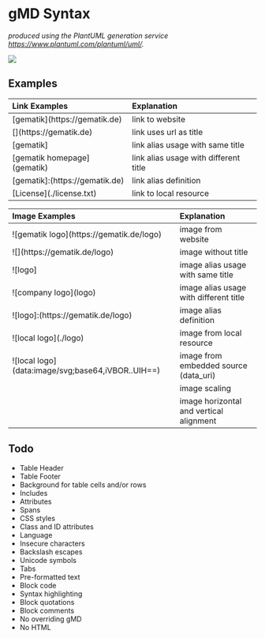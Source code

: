 # gMD Syntax

_produced using the PlantUML generation service https://www.plantuml.com/plantuml/uml/._

![](https://www.plantuml.com/plantuml/svg/hLJTRjCm5BxFKnXpauG2zqn3Gzi5bJg4odQL1EIjfwqrrocEIq5rRdaZNeWduJjEpLeD2IPHAVuv_hxpS_ovPvrNpjEDdMVPul92d8gTfDR8VYHsxvLJ2wVMop3HdGzNwiOGsmV0IPRz1e0sjZEoVYIgjwHcsYucz8LCCn9Nz1NMI05rG8cyN3XIdfnedQ3F6sLgwvVAYhbsdHSweihYYDtlPv39pZgnrNvPMrgj_JTXjAMoECaEOoEdN3xbeF85HYpxO3Uh6tB9DEnwy3AEmxLFjBqBuvLQKBXiPtgkoGLvktGeLsHy292imAt4bVQ6E9dk5hkcB0IgbKqyg-GhcPVAQDNLg6MkhVQwjMN1a1oG_7ew2M_uFBh9Iqk4cXumKA3fQBiaX_eAa0if6gGIK-HSdiZH_qleGdbrFHqV9VRkSOcbhiNkbpB8aeUF-3xX-_dz1yRd_CDyoZ_CjUGhO8s1nTFOq-fUCydo21qaoe4ksNIft1svfAfTYl10b2p5slv9YqDxrPfgQmQjOS69hwBh3atl1STFmRWFINKGNOWzUSPDY4N7DmNCjDqY8Op_K9t8W0EdccuCkGcCUmxkyhor7kcoCJtK8sDopquIcsKK08k6qR3UtM_mq9E30t1rJiPyM2lR73P6XB987lw2wE53lfRDoP08_B96WSrP7-m0BUgZIEBcLFOWCWQKv9gxYsRmabDgXtWY25uEnlrnmr6xzQqKN4uY8m50Xlk1Ms3JmSkZW-mCby5_ahy0)

## Examples

| Link Examples                        | Explanation                              |
|:-------------------------------------|:-----------------------------------------|
| \[gematik\](https[]()://gematik.de)  | link to website                          |
| \[](https[]()://gematik.de)          | link uses url as title                   |
| \[gematik\]                          | link alias usage with same title         |
| \[gematik homepage\](gematik)        | link alias usage with different title    |  
| \[gematik\]:(https[]()://gematik.de) | link alias definition                    | 
| \[License](./license.txt)            | link to local resource                   |

| Image Examples                                       | Explanation                               |
|:-----------------------------------------------------|:------------------------------------------|
| !\[gematik logo\](https[]()://gematik.de/logo)       | image from website                        |
| !\[\](https[]()://gematik.de/logo)                   | image without title                       |
| !\[logo\]                                            | image alias usage with same title         |
| !\[company logo\](logo)                              | image alias usage with different title    |
| !\[logo\]:(https[]()://gematik.de/logo)              | image alias definition                    |
| !\[local logo\](./logo)                              | image from local resource                 |
| !\[local logo\](data:image/svg;base64,iVBOR..UIH==)  | image from embedded source (data_uri)     |
|                                                      | image scaling                             |
|                                                      | image horizontal and vertical alignment   |

## Todo

- Table Header
- Table Footer
- Background for table cells and/or rows 
- Includes
- Attributes
- Spans
- CSS styles
- Class and ID attributes
- Language
- Insecure characters
- Backslash escapes
- Unicode symbols
- Tabs
- Pre-formatted text
- Block code
- Syntax highlighting
- Block quotations
- Block comments
- No overriding gMD 
- No HTML

   






